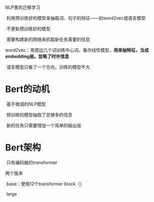 NLP里的迁移学习

​	利用预训练好的模型来抽取词、句子的特征——如word2vec或语言模型

​	不更新预训练好的模型

​	需要构建新的网络来抓取新任务需要的信息

​		word2vec：用周边几个词训练中心词，看作线性模型，**用来抽特征，当成embedding层。忽略了时许信息**

​		语言模型只看了一个方向，训练的模型不大

# Bert的动机

​	基于微调的NLP模型

​	预训练的模型抽取了足够多的信息

​	新的任务只需要增加一个简单的输出层

# Bert架构

​	只有编码器的transformer

两个版本

​	base：使用12个transformer block（）



​	large